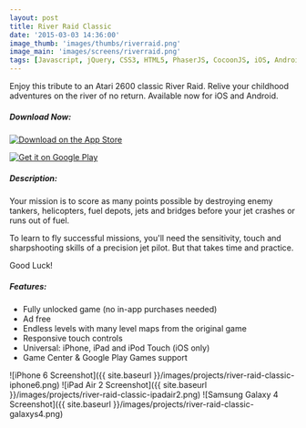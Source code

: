 ```yaml
---
layout: post
title: River Raid Classic
date: '2015-03-03 14:36:00'
image_thumb: 'images/thumbs/riverraid.png'
image_main: 'images/screens/riverraid.png'
tags: [Javascript, jQuery, CSS3, HTML5, PhaserJS, CocoonJS, iOS, Android]
---
```


Enjoy this tribute to an Atari 2600 classic River Raid. Relive your childhood adventures on the river of no return. Available now for iOS and Android.

##### Download Now:
<a href="https://itunes.apple.com/us/app/river-raid-classic/id968418947?ls=1&mt=8" target="_blank"><img class="no-portfolio" alt="Download on the App Store" src="{{ site.baseurl }}/images/projects/app-store-badge.png" /></a>

<a href="https://play.google.com/store/apps/details?id=com.lostleafstudio.riverraid" target="_blank"><img class="no-portfolio" alt="Get it on Google Play" src="{{ site.baseurl }}/images/projects/google-play-badge.png" /></a>

##### Description:
Your mission is to score as many points possible by destroying enemy tankers, helicopters, fuel depots, jets and bridges before your jet crashes or runs out of fuel.

To learn to fly successful missions, you'll need the sensitivity, touch and sharpshooting skills of a precision jet pilot.  But that takes time and practice.

Good Luck!

##### Features:
* Fully unlocked game (no in-app purchases needed)
* Ad free
* Endless levels with many level maps from the original game
* Responsive touch controls
* Universal: iPhone, iPad and iPod Touch (iOS only)
* Game Center & Google Play Games support

![iPhone 6 Screenshot]({{ site.baseurl }}/images/projects/river-raid-classic-iphone6.png)
![iPad Air 2 Screenshot]({{ site.baseurl }}/images/projects/river-raid-classic-ipadair2.png)
![Samsung Galaxy 4 Screenshot]({{ site.baseurl }}/images/projects/river-raid-classic-galaxys4.png)

